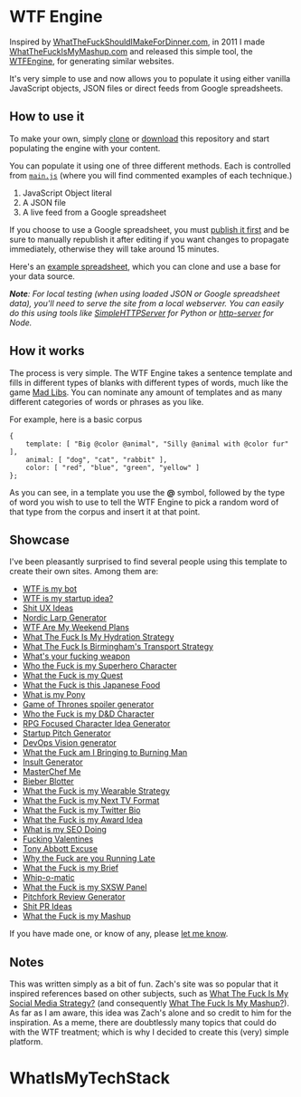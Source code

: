 # WTF Engine

Inspired by [WhatTheFuckShouldIMakeForDinner.com](http://whatthefuckshouldimakefordinner.com/), in 2011 I made [WhatTheFuckIsMyMashup.com](http://whatthefuckismymashup.com/) and released this simple tool, the [WTFEngine](https://github.com/soulwire/WTFEngine/), for generating similar websites.

It's very simple to use and now allows you to populate it using either vanilla JavaScript objects, JSON files or direct feeds from Google spreadsheets.

## How to use it

To make your own, simply [clone](github-mac://openRepo/https://github.com/soulwire/WTFEngine) or [download](https://github.com/soulwire/WTFEngine/archive/master.zip) this repository and start populating the engine with your content.

You can populate it using one of three different methods. Each is controlled from [`main.js`](https://github.com/soulwire/WTFEngine/blob/master/scripts/main.js) (where you will find commented examples of each technique.)

1. JavaScript Object literal
2. A JSON file
3. A live feed from a Google spreadsheet

If you choose to use a Google spreadsheet, you must [publish it first](https://support.google.com/drive/answer/37579?hl=en) and be sure to manually republish it after editing if you want changes to propagate immediately, otherwise they will take around 15 minutes.

Here's an [example spreadsheet](https://docs.google.com/a/soulwire.co.uk/spreadsheet/ccc?key=0AvG1Hx204EyydF9ub1M2cVJ3Z1VGdDhTSWg0ZV9LNGc), which you can clone and use a base for your data source.

_**Note**: For local testing (when using loaded JSON or Google spreadsheet data), you'll need to serve the site from a local webserver. You can easily do this using tools like [SimpleHTTPServer](http://www.linuxjournal.com/content/tech-tip-really-simple-http-server-python) for Python or [http-server](https://github.com/nodeapps/http-server) for Node._

## How it works

The process is very simple. The WTF Engine takes a sentence template and fills in different types of blanks with different types of words, much like the game [Mad Libs](http://en.wikipedia.org/wiki/Mad_Libs). You can nominate any amount of templates and as many different categories of words or phrases as you like.

For example, here is a basic corpus

    {
        template: [ "Big @color @animal", "Silly @animal with @color fur" ],
        animal: [ "dog", "cat", "rabbit" ],
        color: [ "red", "blue", "green", "yellow" ]
    };
    
As you can see, in a template you use the __@__ symbol, followed by the type of word you wish to use to tell the WTF Engine to pick a random word of that type from the corpus and insert it at that point.

## Showcase

I've been pleasantly surprised to find several people using this template to create their own sites. Among them are:

- [WTF is my bot](http://wtfismybot.tech/)
- [WTF is my startup idea? ](http://whatthefuckismystartup.tech)
- [Shit UX Ideas](http://shituxideas.com/)
- [Nordic Larp Generator](http://www.messagefromtheinternet.com/nordiclarp/)
- [WTF Are My Weekend Plans](http://www.wtfplans.com/)
- [What The Fuck Is My Hydration Strategy](http://theplan.co.uk/hydration/)
- [What The Fuck Is Birmingham's Transport Strategy](http://toys.paradisecircus.com/transport/)
- [What's your fucking weapon](http://scottyboy76567.github.io/WeaponGenerator/)
- [Who the Fuck is my Superhero Character](http://vanor.co.il/heroes/)
- [What the Fuck is my Quest](http://whatthefuckismyquest.com/)
- [What the Fuck is this Japanese Food](http://whatthefuckisthisjapanesefood.com/)
- [What is my Pony](http://whoismypony.ponyfinder.net/)
- [Game of Thrones spoiler generator](http://takephive.com/got_spoilergen/)
- [Who the Fuck is my D&D Character](http://whothefuckismydndcharacter.com/)
- [RPG Focused Character Idea Generator](http://enklave-23.de/WTF/)
- [Startup Pitch Generator](http://startuppitchperfect.sebastianruder.com/)
- [DevOps Vision generator](http://www.percussiverepair.net/devopsvision/)
- [What the Fuck am I Bringing to Burning Man](http://whatthefuckamibringingtoburningman.com/)
- [Insult Generator](http://www.omglmaowtf.com/insult-generator)
- [MasterChef Me](http://www.masterchef.me)
- [Bieber Blotter](http://www.linkalope.com/bieber-blotter)
- [What the Fuck is my Wearable Strategy](http://whatthefuckismywearablestrategy.com/)
- [What the Fuck is my Next TV Format](http://www.whatthefuckismynexttvformat.com/)
- [What the Fuck is my Twitter Bio](http://whatthefuckismytwitterbio.com/)
- [What the Fuck is my Award Idea](http://whatthefuckismyawardidea.com/)
- [What is my SEO Doing](http://www.clicksandclients.com/what-is-my-seo-doing/)
- [Fucking Valentines](http://fuckingvalentines.com/)
- [Tony Abbott Excuse](http://abbottexcuse.1apps.com/)
- [Why the Fuck are you Running Late](http://www.whythefuckareyourunninglate.com/)
- [What the Fuck is my Brief](http://www.whatthefuckismybrief.com/)
- [Whip-o-matic](http://whipomatic.com/)
- [What the Fuck is my SXSW Panel](http://wtfismypanel.com/)
- [Pitchfork Review Generator](http://pitchforkreviewgenerator.com/)
- [Shit PR Ideas](http://shitprideas.com/)
- [What the Fuck is my Mashup](http://whatthefuckismymashup.com/)

If you have made one, or know of any, please [let me know](https://github.com/soulwire/WTFEngine/issues/new).

## Notes

This was written simply as a bit of fun. Zach's site was so popular that it inspired references based on other subjects, such as [What The Fuck Is My Social Media Strategy?](http://whatthefuckismysocialmediastrategy.com) (and consequently [What The Fuck Is My Mashup?](http://whatthefuckismymashup.com/)). As far as I am aware, this idea was Zach's alone and so credit to him for the inspiration. As a meme, there are doubtlessly many topics that could do with the WTF treatment; which is why I decided to create this (very) simple platform.

# WhatIsMyTechStack
